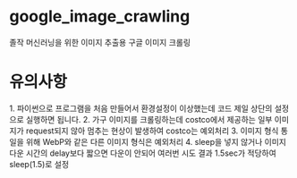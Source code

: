 # google_image_crawling
졸작 머신러닝을 위한 이미지 추출용 구글 이미지 크롤링

<h1>유의사항</h1>
1. 파이썬으로 프로그램을 처음 만들어서 환경설정이 이상했는데 코드 제일 상단의 설정으로 실행하면 됩니다.
2. 가구 이미지를 크롤링하는데 costco에서 제공하는 일부 이미지가 request되지 않아 멈추는 현상이 발생하여 costco는 예외처리
3. 이미지 형식 통일을 위해 WebP와 같은 다른 이미지 형식은 예외처리
4. sleep을 넣지 않거나 이미지 다운 시간의 delay보다 짧으면 다운이 안되어 여러번 시도 결과 1.5sec가 적당하여 sleep(1.5)로 설정
